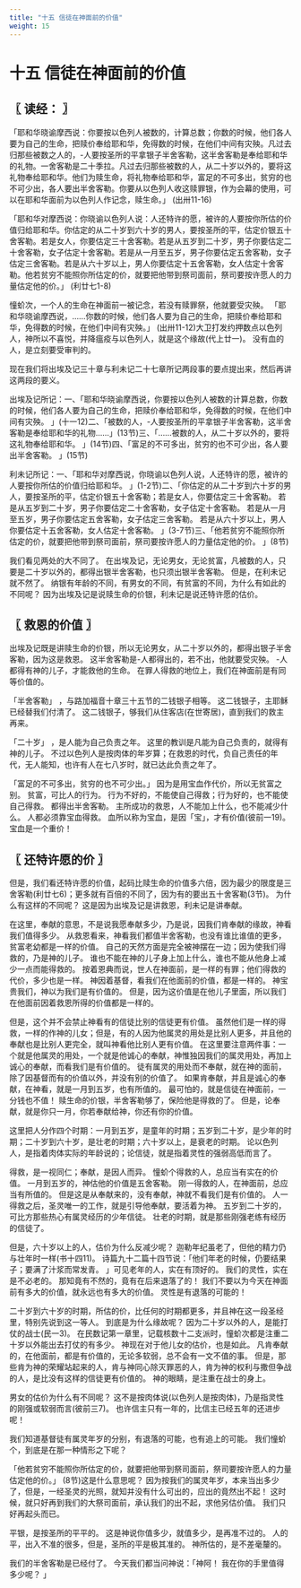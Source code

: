 ```yaml
---
title: "十五 信徒在神面前的价值"
weight: 15
---
```


# 十五 信徒在神面前的价值


## 〖 读经： 〗

「耶和华晓谕摩西说：你要按以色列人被数的，计算总数；你数的时候，他们各人要为自己的生命，把赎价奉给耶和华，免得数的时候，在他们中间有灾殃。凡过去归那些被数之人的，-人要按圣所的平拿银子半舍客勒，这半舍客勒是奉给耶和华的礼物。一舍客勒是二十季拉。凡过去归那些被数的人，从二十岁以外的，要将这礼物奉给耶和华。他们为赎生命，将礼物奉给耶和华，富足的不可多出，贫穷的也不可少出，各人要出半舍客勒。你要从以色列人收这赎罪银，作为会幕的使用，可以在耶和华面前为以色列人作记念，赎生命。」
(出卅11-16)

「耶和华对摩西说：你晓谕以色列人说：人还特许的愿，被许的人要按你所估的价值归给耶和华。你估定的从二十岁到六十岁的男人，要按圣所的平，估定价银五十舍客勒。若是女人，你要估定三十舍客勒。若是从五岁到二十岁，男子你要估定二十舍客勒，女子估定十舍客勒。若是从一月至五岁，男子你要估定五舍客勒，女子估定三舍客勒。若是从六十岁以上，男人你要估定十五舍客勒，女人估定十舍客勒。他若贫穷不能照你所估定的价，就要把他带到祭司面前，祭司要按许愿人的力量估定他的价。」
(利廿七1-8)

憧蚧次，一个人的生命在神面前一被记念，若没有赎罪祭，他就要受灾殃。
「耶和华晓谕摩西说，……你数的时候，他们各人要为自己的生命，把赎价奉给耶和华，免得数的时候，在他们中间有灾殃。」
(出卅11-12)大卫打发约押数点以色列人，神所以不喜悦，并降瘟疫与以色列人，就是这个缘故(代上廿一)。
没有血的人，是立刻要受审判的。

现在我们将出埃及记三十章与利未记二十七章所记两段事的要点提出来，然后再讲这两段的要义。

出埃及记所记：一、「耶和华晓谕摩西说，你要按以色列人被数的计算总数，你数的时候，他们各人要为自己的生命，把赎价奉给耶和华，免得数的时候，在他们中间有灾殃。
」(十一12)二、「被数的人，-人要按圣所的平拿银子半舍客勒，这半舍客勒是奉给耶和华的礼物……」(13节)三、「……被数的人，从二十岁以外的，要将这礼物奉给耶和华。
」(14节)四、「富足的不可多出，贫穷的也不可少出，各人要出半舍客勒。
」(15节)

利未记所记：一、「耶和华对摩西说，你晓谕以色列人说，人还特许的愿，被许的人要按你所估的价值归给耶和华。
」(1-2节)二、「你估定的从二十岁到六十岁的男人，要按圣所的平，估定价银五十舍客勒；若是女人，你要估定三十舍客勒。
若是从五岁到二十岁，男子你要估定二十舍客勒，女子估定十舍客勒。
若是从一月至五岁，男子你要估定五舍客勒，女子估定三舍客勒。
若是从六十岁以上，男人你要估定十五舍客勒，女人估定十舍客勒。
」(3-7节)三、「他若贫穷不能照你所估定的价，就要把他带到祭司面前，祭司要按许愿人的力量估定他的价。
」(8节)

我们看见两处的大不同了。
在出埃及记，无论男女，无论贫富，凡被数的人，只要是二十岁以外的，都得出银半舍客勒，也只须出银半舍客勒。
但是，在利未记就不然了。
纳银有年龄的不同，有男女的不同，有贫富的不同，为什么有如此的不同呢？
因为出埃及记是说赎生命的价银，利未记是说还特许愿的估价。

## 〖 救恩的价值 〗

出埃及记既是讲赎生命的价银，所以无论男女，从二十岁以外的，都得出银子半舍客勒，因为这是救恩。
这半舍客勒是-人都得出的，若不出，他就要受灾殃。
-人都得有神的儿子，才能救他的生命。
在罪人得救的地位上，我们在神面前是有同等价值的。

「半舍客勒」
，与路加福音十章三十五节的二钱银子相等。
这二钱银子，主耶稣已经替我们付清了。
这二钱银子，够我们从住客店(在世寄居)，直到我们的救主再来。

「二十岁」
，是人能为自己负责之年。
这里的教训是凡能为自己负责的，就得有神的儿子。
不过以色列人是按肉体的年岁算；在救恩的时代，负自己责任的年代，无人能知，也许有人在七八岁时，就已达此负责之年了。

「富足的不可多出，贫穷的也不可少出。」
因为是用宝血作代价，所以无贫富之别。
贫富，可比人的行为。
行为不好的，不能使自己得救；行为好的，也不能使自己得救。
都得出半舍客勒。
主所成功的救恩，人不能加上什么，也不能减少什么。
人都必须靠宝血得救。
血所以称为宝血，是因「宝」，才有价值(彼前一19)。
宝血是一个重价！

## 〖 还特许愿的价 〗

但是，我们看还特许愿的价值，起码比赎生命的价值多六倍，因为最少的限度是三舍客勒(利廿七6)；更多就有百倍的不同了，因为有的要出五十舍客勒(3节)。
为什么有这样的不同呢？
这是因为出埃及记是讲救恩，利未记是讲奉献。

在这里，奉献的意思，不是说我愿奉献多少，乃是说，因我们肯奉献的缘故，神看我们值得多少。
从救恩看来，神看我们都值半舍客勒，也没有谁比谁值的更多，贫富老幼都是一样的价值。
自己的天然方面是完全被神摆在一边；因为使我们得救的，乃是神的儿子。
谁也不能在神的儿子身上加上什么，谁也不能从他身上减少一点而能得救的。
按着恩典而说，世人在神面前，是一样的有罪；他们得救的代价，多少也是一样。
神因着基督，看我们在他面前的价值，都是一样的。
神宝贵我们，神以为我们是有价值的。
但是，因为这价值是在他儿子里面，所以我们在他面前因着救恩所得的价值都是一样的。

但是，这个并不会禁止神看有的信徒比别的信徒更有价值。
虽然他们是一样的得救，一样的作神的儿女；但是，有的人因为他属灵的用处是比别人更多，并且他的奉献也是比别人更完全，就叫神看他比别人更有价值。
在这里要注意两件事：一个就是他属灵的用处，一个就是他诚心的奉献，神惟独因我们的属灵用处，再加上诚心的奉献，而看我们是有价值的。
徒有属灵的用处而不奉献，就在神的面前，除了因基督而有的价值以外，并没有别的价值了。
如果肯奉献，并且是诚心的奉献，在神看，就是一月到五岁，也有所值的。
最可怕的，就是信徒在神面前，一分钱也不值！
赎生命的价银，半舍客勒够了，保险他是得救的了。
但是，论奉献，就是你只一月，你若奉献给神，你还有你的价值。

这里把人分作四个时期：一月到五岁，是童年的时期；五岁到二十岁，是少年的时期；二十岁到六十岁，是壮老的时期；六十岁以上，是衰老的时期。
论以色列人，是指着肉体实际的年龄说的；论信徒，就是指着灵性的强弱高低而言了。

得救，是一视同仁；奉献，是因人而异。
憧蚧个得救的人，总应当有实在的价值。
一月到五岁的，神估他的价值是五舍客勒。
刚一得救的人，在神面前，总应当有所值的。
但是这是从奉献来的，没有奉献，神就不看我们是有价值的。
人一得救之后，圣灵唯一的工作，就是引导他奉献，要活着为神。
五岁到二十岁的，可比方那些热心有属灵经历的少年信徒。
壮老的时期，就是那些刚强老练有经历的信徒了。

但是，六十岁以上的人，估价为什么反减少呢？
迦勒年纪虽老了，但他的精力仍与壮年时一样(书十四11)。
诗篇九十二篇十四节说：「他们年老的时候，仍要结果子；要满了汁浆而常发青。
」可见老年的人，实在有顶好的。
我们的灵性，实在是不必老的。
那知竟有不然的，竟有在后来退落了的！
我们不要以为今天在神面前有多大的价值，就永远也有多大的价值。
灵性是有退落的可能的！

二十岁到六十岁的时期，所估的价，比任何的时期都更多，并且神在这一段圣经里，特别先说到这一等人。
到底是为什么缘故呢？
因为二十岁以外的人，是能打仗的战士(民一3)。
在民数记第一章里，记载核数十二支派时，憧蚧次都是注重二十岁以外能出去打仗的有多少。
神现在对于他儿女的估价，也是如此。
凡肯奉献的，在他面前，都是有价值的，无论多软弱，总不会有一文不值的事。
但是，那些肯为神的荣耀站起来的人，肯与神同心除灭罪恶的人，肯为神的权利与撒但争战的人，是比没有这样的信徒更有价值的。
神的眼睛，是注重在战士的身上。

男女的估价为什么有不同呢？
这不是按肉体说(以色列人是按肉体)，乃是指灵性的刚强或软弱而言(彼前三7)。
也许信主只有一年的，比信主已经五年的还进步呢！

我们知道基督徒有属灵年岁的分别，有退落的可能，也有追上的可能。
我们憧蚧个，到底是在那一种情形之下呢？

「他若贫穷不能照你所估定的价，就要把他带到祭司面前，祭司要按许愿人的力量估定他的价。」
(8节)这是什么意思呢？
因为按我们的属灵年岁，本来当出多少了，但是，一经圣灵的光照，就知并没有什么可出的，应出的竟然出不起！
这时候，就只好再到我们的大祭司面前，承认我们的出不起，求他另估价值。
我们只好再起头而已。

平银，是按圣所的平平的。
这是神说你值多少，就值多少，是再准不过的。
人的平，出入不准的很多，但是，圣所的平是极其准的。
神所估的，是不差毫釐的。

我们的半舍客勒是已经付了。
今天我们都当问神说：「神阿！
我在你的手里值得多少呢？
」
